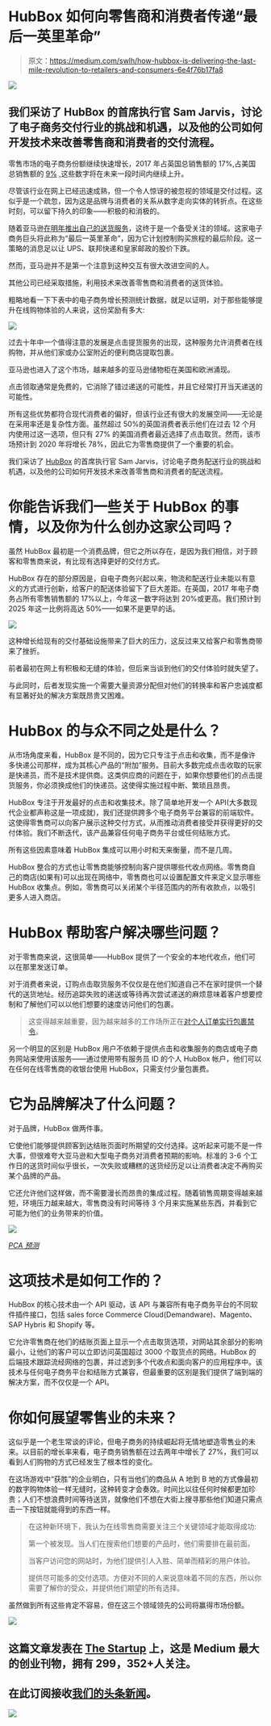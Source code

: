 # HubBox 如何向零售商和消费者传递“最后一英里革命”

> 原文：<https://medium.com/swlh/how-hubbox-is-delivering-the-last-mile-revolution-to-retailers-and-consumers-6e4f76b17fa8>

![](img/bb5f58037482791762c5fc1dcfce9c00.png)

## 我们采访了 HubBox 的首席执行官 Sam Jarvis，讨论了电子商务交付行业的挑战和机遇，以及他的公司如何开发技术来改善零售商和消费者的交付流程。

零售市场的电子商务份额继续快速增长，2017 年占英国总销售额的 17%,占美国总销售额的 [9%](https://www.statista.com/statistics/379112/e-commerce-share-of-retail-sales-in-us/) ,这些数字将在未来一段时间内继续上升。

尽管该行业在网上已经迅速成熟，但一个令人惊讶的被忽视的领域是交付过程。这似乎是一个疏忽，因为这是品牌与消费者的关系从数字走向实体的转折点。在这些时刻，可以留下持久的印象——积极的和消极的。

随着亚马逊[在明年推出自己的送货服务](https://www.v3.co.uk/v3-uk/news/3026418/amazon-to-release-its-own-full-delivery-service-this-year-report)，这终于是一个备受关注的领域。这家电子商务巨头将此称为“最后一英里革命”，因为它计划控制购买旅程的最后阶段。这一策略的消息足以让 UPS、联邦快递和皇家邮政的股价下跌。

然而，亚马逊并不是第一个注意到这种交互有很大改进空间的人。

其他公司已经采取措施，利用技术来改善零售商和消费者的送货体验。

粗略地看一下下表中的电子商务增长预测统计数据，就足以证明，对于那些能够提升在线购物体验的人来说，这份奖励有多大:

![](img/b43e346eeb799adccac609ebba24ff78.png)

过去十年中一个值得注意的发展是点击提货服务的出现，这种服务允许消费者在线购物，并从他们家或办公室附近的便利商店提取包裹。

亚马逊也进入了这个市场，越来越多的亚马逊储物柜在美国和欧洲涌现。

点击领取通常是免费的，它消除了错过递送的可能性，并且它经常打开当天递送的可能性。

所有这些优势都符合现代消费者的偏好，但该行业还有很大的发展空间——无论是在采用率还是复杂性方面。虽然超过 50%的英国消费者表示他们在过去 12 个月内使用过这一选项，但只有 27% 的美国消费者最近选择了点击取货。然而，该市场预计到 2020 年将增长 78%，因此它为零售商提供了一个重要的机会。

我们采访了 [HubBox](https://www.hub-box.com/) 的首席执行官 Sam Jarvis，讨论电子商务配送行业的挑战和机遇，以及他的公司如何开发技术来改善零售商和消费者的配送流程。

# **你能告诉我们一些关于 HubBox 的事情，以及你为什么创办这家公司吗？**

虽然 HubBox 最初是一个消费品牌，但它之所以存在，是因为我们相信，对于顾客和零售商来说，有比现有选择更好的交付方式。

HubBox 存在的部分原因是，自电子商务兴起以来，物流和配送行业未能以有意义的方式进行创新，给客户的配送体验留下了巨大差距。在英国，2017 年电子商务占所有零售销售额的 17%以上，今年这一数字将达到 20%或更高。我们预计到 2025 年这一比例将高达 50%——如果不是更早的话。

![](img/35c29c7fc18c106387a469f44c809730.png)

这种增长给现有的交付基础设施带来了巨大的压力，这反过来又给客户和零售商带来了挫折。

前者最初在网上有积极和无缝的体验，但后来当谈到他们的交付体验时就失望了。

与此同时，后者发现实施一个需要大量资源分配但对他们的转换率和客户忠诚度都有显著好处的解决方案既昂贵又困难。

# HubBox 的与众不同之处是什么？

从市场角度来看，HubBox 是不同的，因为它只专注于点击和收集，而不是像许多快递公司那样，成为其核心产品的“附加”服务。目前大多数完成点击收取的玩家是快递员，而不是技术提供商。这类供应商的问题在于，如果你想要他们的点击提货服务，你必须换成他们的快递员。这使得实施过程中断、繁琐且昂贵。

HubBox 专注于开发最好的点击和收集技术。除了简单地开发一个 API(大多数现代企业都声称这是一项成就)，我们还提供跨多个电子商务平台兼容的前端软件。这使得零售商可以向客户展示这种交付方式，从而推动消费者接受并获得更好的交付体验。我们不断迭代，该产品兼容任何电子商务平台或任何结账方式。

所有这些因素意味着 HubBox 集成可以用小时和天来衡量，而不是几周。

HubBox 整合的方式也让零售商能够控制向客户提供哪些代收点网络。零售商自己的商店(如果有)可以出现在网络中，零售商也可以设置配置文件来定义显示哪些 HubBox 收集点。例如，零售商可以关闭某个半径范围内的所有收款点，以吸引更多人进入商店。

# **HubBox 帮助客户解决哪些问题？**

对于零售商来说，这很简单——HubBox 提供了一个安全的本地代收点，他们可以在那里发送订单。

对于消费者来说，订购点击取货服务不仅仅是在他们知道自己不在家时提供一个替代的送货地址。经历追踪失败的递送或等待再次尝试递送的麻烦意味着客户想要控制和了解他们可以以他们想要的速度访问他们的包裹。

> 这变得越来越重要，因为越来越多的工作场所正在[对个人订单实行包裹禁令](https://www.theguardian.com/money/shortcuts/2015/aug/12/got-mail-why-employers-cracking-down-personal-deliveries)。

另一个明显的区别是 HubBox 用户不依赖于提供点击和收集服务的商店或电子商务网站来使用该服务——通过使用带有服务员 ID 的个人 HubBox 帐户，他们可以在任何在线零售商的收银台使用 HubBox，只需支付少量包裹费。

# **它为品牌解决了什么问题？**

对于品牌，HubBox 做两件事。

它使他们能够提供顾客到达结账页面时所期望的交付选择。这听起来可能不是一件大事，但很难夸大亚马逊和大型电子商务对消费者预期的影响。标准的 3-6 个工作日的送货时间似乎很长，一次失败或糟糕的送货经历足以让消费者决定不再购买某个品牌的产品。

它还允许他们这样做，而不需要漫长而昂贵的集成过程。随着销售周期变得越来越短，环境压力越来越大，零售商没有时间等待 3 个月来实施某些东西，并看到它可能为他们的业务带来的价值。

![](img/2d323337caaaa457b61717bce99f96d0.png)

[*PCA 预测*](https://www.pcapredict.com/improving-data-quality-report)

# **这项技术是如何工作的？**

HubBox 的核心技术由一个 API 驱动，该 API 与兼容所有电子商务平台的不同软件插件接口，包括 sales force Commerce Cloud(Demandware)、Magento、SAP Hybris 和 Shopify 等。

它允许零售商在他们的结账页面上显示一个点击取货选项，对网站其余部分的影响最小，让他们的客户可以立即访问英国超过 3000 个取货点的网络。HubBox 的后端技术跟踪流经网络的包裹，并过滤到多个代收点和面向客户的应用程序中。该技术与任何电子商务平台和结账方式兼容，但最重要的区别是我们提供了端到端的解决方案，而不仅仅是一个 API。

# 你如何展望零售业的未来？

这似乎是一个老生常谈的评论，但电子商务的持续崛起将无情地塑造零售业的未来。以目前的增长率来看，电子商务销售额在过去两年中增长了 27%，我们可以看到人们购物的方式已经发生了根本性的变化。

在这场游戏中“获胜”的企业明白，只有当他们的商品从 A 地到 B 地的方式像最初的数字购物体验一样无缝时，这种转变才会奏效。时间比以往任何时候都更加珍贵；人们不想浪费时间等待送货，就像他们不想在大街上搜寻那些他们知道只需点击一下按钮就能得到的东西一样。

> 在这种新环境下，我认为在线零售商需要关注三个关键领域才能取得成功:
> 
> 第一个被发现。当人们在搜索他们想要的产品时，他们需要排在最前面。
> 
> 当客户访问您的网站时，为他们提供引人入胜、简单而精彩的用户体验。
> 
> 提供尽可能多的交付选项。方便对不同的人来说意味着不同的东西，所以你需要了解你的受众，并提供他们期望的所有选择。

虽然做到所有这些肯定不容易，但在这三个领域领先的公司将赢得市场份额。

![](img/731acf26f5d44fdc58d99a6388fe935d.png)

## 这篇文章发表在 [The Startup](https://medium.com/swlh) 上，这是 Medium 最大的创业刊物，拥有 299，352+人关注。

## 在此订阅接收[我们的头条新闻](http://growthsupply.com/the-startup-newsletter/)。

![](img/731acf26f5d44fdc58d99a6388fe935d.png)